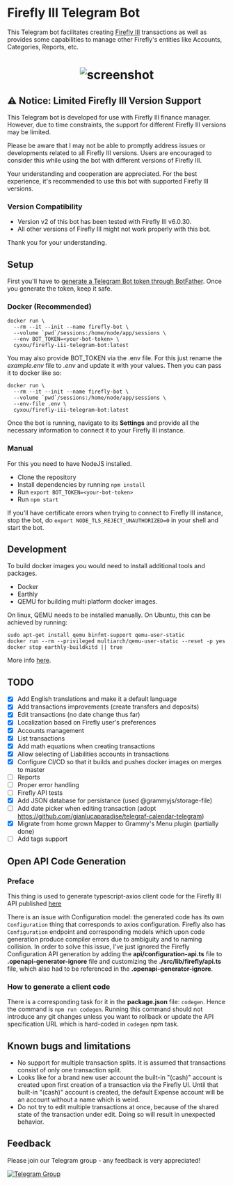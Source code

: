 # Firefly III Telegram Bot
This Telegram bot facilitates creating [Firefly III](https://www.firefly-iii.org/) transactions 
as well as provides some capabilities to manage other Firefly's entities like
Accounts, Categories, Reports, etc.

<h1 align="center"><img src="https://github.com/cyxou/firefly-iii-telegram-bot/blob/master/assets/bot-v2.jpeg?raw=true" alt="screenshot" align="center"/></h1>

## ️⚠ Notice: Limited Firefly III Version Support

This Telegram bot is developed for use with Firefly III finance manager.
However, due to time constraints, the support for different Firefly III versions
may be limited.

Please be aware that I may not be able to promptly address issues or developments
related to all Firefly III versions. Users are encouraged to consider this while
using the bot with different versions of Firefly III.

Your understanding and cooperation are appreciated. For the best experience,
it's recommended to use this bot with supported Firefly III versions.

### Version Compatibility

- Version v2 of this bot has been tested with Firefly III v6.0.30.
- All other versions of Firefly III might not work properly with this bot.

Thank you for your understanding.


## Setup
First you'll have to [generate a Telegram Bot token through BotFather](https://core.telegram.org/bots/tutorial#obtain-your-bot-token). Once you generate the token, keep it safe.

### Docker (Recommended)

```shell
docker run \
  --rm --it --init --name firefly-bot \
  --volume `pwd`/sessions:/home/node/app/sessions \
  --env BOT_TOKEN=<your-bot-token> \
  cyxou/firefly-iii-telegram-bot:latest
```

You may also provide BOT_TOKEN via the .env file. For this just rename the
_example.env_ file to _.env_ and update it with your values. Then you can pass it
to docker like so:  
```shell
docker run \
  --rm --it --init --name firefly-bot \
  --volume `pwd`/sessions:/home/node/app/sessions \
  --env-file .env \
  cyxou/firefly-iii-telegram-bot:latest
```

Once the bot is running, navigate to its **Settings** and provide all the
necessary information to connect it to your Firefly III instance.


### Manual

For this you need to have NodeJS installed.

 - Clone the repository
 - Install dependencies by running `npm install`
 - Run `export BOT_TOKEN=<your-bot-token>`
 - Run `npm start`

If you'll have certificate errors when trying to connect to Firefly III instance,
stop the bot, do `export NODE_TLS_REJECT_UNAUTHORIZED=0` in your shell and start the
bot.

## Development

To build docker images you would need to install additional tools and packages.
 - Docker
 - Earthly
 - QEMU for building multi platform docker images.

On linux, QEMU needs to be installed manually. On Ubuntu, this can be achieved by running:
```shell
sudo apt-get install qemu binfmt-support qemu-user-static
docker run --rm --privileged multiarch/qemu-user-static --reset -p yes
docker stop earthly-buildkitd || true
```
More info [here](https://docs.earthly.dev/docs/guides/multi-platform).


## TODO
- [x] Add English translations and make it a default language
- [x] Add transactions improvements (create transfers and deposits)
- [x] Edit transactions (no date change thus far)
- [x] Localization based on Firefly user's preferences
- [x] Accounts management
- [x] List transactions
- [x] Add math equations when creating transactions
- [x] Allow selecting of Liabilities accounts in transactions
- [x] Configure CI/CD so that it builds and pushes docker images on merges to master
- [ ] Reports
- [ ] Proper error handling
- [ ] Firefly API tests
- [x] Add JSON database for persistance (used @grammyjs/storage-file)
- [ ] Add date picker when editing transaction (adopt https://github.com/gianlucaparadise/telegraf-calendar-telegram)
- [x] Migrate from home grown Mapper to Grammy's Menu plugin (partially done)
- [ ] Add tags support

## Open API Code Generation

### Preface

This thing is used to generate typescript-axios client code for the Firefly III API
published [here](https://api-docs.firefly-iii.org)

There is an issue with Configuration model: the generated code has its own
`Configuration` thing that corresponds to axios configuration. Firefly also has
`Configuration` endpoint and corresponding models which upon code generation produce
compiler errors due to ambiguity and to naming collision.
In order to solve this issue, I've just ignored the Firefly Configuration API
generation by adding the __api/configuration-api.ts__ file to
__.openapi-generator-ignore__ file and customizing the __./src/lib/firefly/api.ts__
file, which also had to be referenced in the __.openapi-generator-ignore__.

### How to generate a client code

There is a corresponding task for it in the __package.json__ file: `codegen`.
Hence the command is `npm run codegen`. Running this command should not introduce
any git changes unless you want to rollback or update the API specification URL
which is hard-coded in `codegen` npm task.

## Known bugs and limitations
 - No support for multiple transaction splits. It is assumed that transactions
   consist of only one transaction split.
 - Looks like for a brand new user account the built-in "(cash)" account is
   created upon first creation of a transaction via the Firefly UI. Until that
   built-in "(cash)" account is created, the default Expense account will be an
   account without a name which is weird.
 - Do not try to edit multiple transactions at once, because of the shared state of
   the transaction under edit. Doing so will result in unexpected behavior.

## Feedback
Please join our Telegram group - any feedback is very appreciated!  

[![Telegram Group](https://img.shields.io/badge/Support%20Group-white?logo=telegram)](https://t.me/firefly_iii_telegram_bot_group)